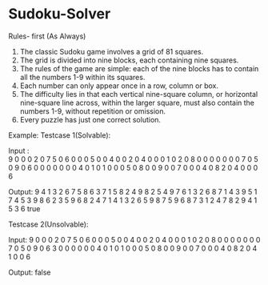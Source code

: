 # Sudoku-Solver

Rules- first (As Always)
1. The classic Sudoku game involves a grid of 81 squares. 
2. The grid is divided into nine blocks, each containing nine squares.
3. The rules of the game are simple: each of the nine blocks has to contain all the numbers 1-9 within its squares. 
4. Each number can only appear once in a row, column or box.
5. The difficulty lies in that each vertical nine-square column, or horizontal nine-square line across, within the larger square, must also contain the numbers 1-9, without repetition or omission.
6. Every puzzle has just one correct solution. 

Example:
Testcase 1(Solvable):

Input :     
9 0 0 0 2 0 7 5 0 
6 0 0 0 5 0 0 4 0 
0 2 0 4 0 0 0 1 0 
2 0 8 0 0 0 0 0 0 
0 7 0 5 0 9 0 6 0 
0 0 0 0 0 0 4 0 1 
0 1 0 0 0 5 0 8 0 
0 9 0 0 7 0 0 0 4 
0 8 2 0 4 0 0 0 6

Output:
9 4 1 3 2 6 7 5 8 
6 3 7 1 5 8 2 4 9 
8 2 5 4 9 7 6 1 3 
2 6 8 7 1 4 3 9 5 
1 7 4 5 3 9 8 6 2 
3 5 9 6 8 2 4 7 1 
4 1 3 2 6 5 9 8 7 
5 9 6 8 7 3 1 2 4 
7 8 2 9 4 1 5 3 6 
true

Testcase 2(Unsolvable):

Input:
9 0 0 0 2 0 7 5 0 
6 0 0 0 5 0 0 4 0 
0 2 0 4 0 0 0 1 0 
2 0 8 0 0 0 0 0 0 
0 7 0 5 0 9 0 6 3 
0 0 0 0 0 0 4 0 1 
0 1 0 0 0 5 0 8 0 
0 9 0 0 7 0 0 0 4 
0 8 2 0 4 1 0 0 6

Output:
false
